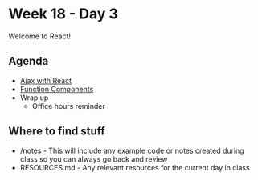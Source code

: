 # Week 18 - Day 3

Welcome to React!

## Agenda

- [Ajax with React](https://learn.digitalcrafts.com/flex/lessons/full-stack-frameworks/ajax-with-react/)
- [Function Components](https://learn.digitalcrafts.com/flex/lessons/full-stack-frameworks/function-components/)
- Wrap up
  - Office hours reminder

## Where to find stuff
- /notes - This will include any example code or notes created during class so you can always go back and review
- RESOURCES.md - Any relevant resources for the current day in class

